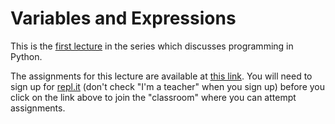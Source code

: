 # Variables and Expressions

This is the [first lecture](https://github.com/amangup/coding-bootcamp/blob/master/lecture2/variables.md) in the series which discusses programming in Python.

The assignments for this lecture are available at [this link](https://repl.it/data/classrooms/share/d1612889d1c2cb98e4e67e10382ffd51). You will need to sign up for [repl.it](https://repl.it) (don't check "I'm a teacher" when you sign up) before you click on the link above to join the "classroom" where you can attempt assignments.
